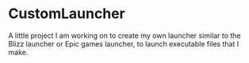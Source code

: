 # CustomLauncher
A little project I am working on to create my own launcher similar to the Blizz launcher or Epic games launcher, to launch executable files that I make.
